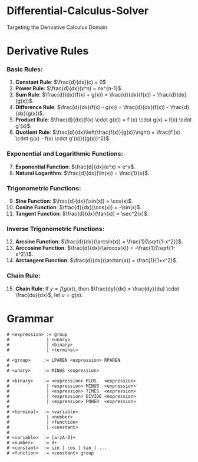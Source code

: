 # Differential-Calculus-Solver
Targeting the Derivative Calculus Domain

# Derivative Rules
### Basic Rules:
1. **Constant Rule**: $\frac{d}{dx}(c) = 0$
2. **Power Rule**: $\frac{d}{dx}(x^n) = nx^{n-1}$
3. **Sum Rule**: $\frac{d}{dx}(f(x) + g(x)) = \frac{d}{dx}(f(x)) + \frac{d}{dx}(g(x))$.
4. **Difference Rule**: $\frac{d}{dx}(f(x) - g(x)) = \frac{d}{dx}(f(x)) - \frac{d}{dx}(g(x))$.
5. **Product Rule**: $\frac{d}{dx}(f(x) \cdot g(x)) = f'(x) \cdot g(x) + f(x) \cdot g'(x)$.
6. **Quotient Rule**: $\frac{d}{dx}\left(\frac{f(x)}{g(x)}\right) = \frac{f'(x) \cdot g(x) - f(x) \cdot g'(x)}{(g(x))^2}$.

### Exponential and Logarithmic Functions:
7. **Exponential Function**: $\frac{d}{dx}(e^x) = e^x$.
8. **Natural Logarithm**: $\frac{d}{dx}(\ln(x)) = \frac{1}{x}$.

### Trigonometric Functions:
9. **Sine Function**: $\frac{d}{dx}(\sin(x)) = \cos(x)$.
10. **Cosine Function**: $\frac{d}{dx}(\cos(x)) = -\sin(x)$.
11. **Tangent Function**: $\frac{d}{dx}(\tan(x)) = \sec^2(x)$.

### Inverse Trigonometric Functions:
12. **Arcsine Function**: $\frac{d}{dx}(\arcsin(x)) = \frac{1}{\sqrt{1-x^2}}$.
13. **Arccosine Function**: $\frac{d}{dx}(\arccos(x)) = -\frac{1}{\sqrt{1-x^2}}$.
14. **Arctangent Function**: $\frac{d}{dx}(\arctan(x)) = \frac{1}{1+x^2}$.

### Chain Rule:
15. **Chain Rule**: If $y = f(g(x))$, then $\frac{dy}{dx} = \frac{dy}{du} \cdot \frac{du}{dx}$, let $u = g(x)$.

# Grammar
    # <expression> := group
    #              | <unary>
    #              | <binary>
    #              | <terminal>

    # <group>     := LPAREN <expression> RPAREN
    #
    # <unary>     := MINUS <expression>

    # <binary>    := <expression> PLUS   <expression>
    #              | <expression> MINUS  <expression>
    #              | <expression> TIMES  <expression>
    #              | <expression> DIVIDE <expression>
    #              | <expression> POWER  <expression>
    #
    # <terminal>  := <variable>
    #              | <number>
    #              | <function>
    #              | <constant>
    #
    # <variable>  := [a-zA-Z]+
    # <number>    := d+
    # <constant>  := sin | cos | tan | ...
    # <function>  := <constant> group
